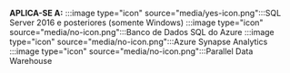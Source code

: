 **APLICA-SE A:** :::image type="icon" source="media/yes-icon.png":::SQL Server 2016 e posteriores (somente Windows) :::image type="icon" source="media/no-icon.png":::Banco de Dados SQL do Azure :::image type="icon" source="media/no-icon.png":::Azure Synapse Analytics :::image type="icon" source="media/no-icon.png":::Parallel Data Warehouse